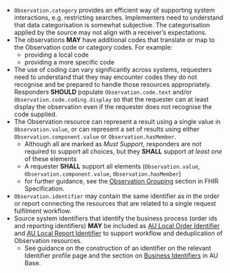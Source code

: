 - `Observation.category` provides an efficient way of supporting system interactions, e.g. restricting searches. Implementers need to understand that data categorisation is somewhat subjective. The categorisation applied by the source may not align with a receiver’s expectations.
- The observations **MAY** have additional codes that translate or map to the Observation code or category codes. For example:
   -  providing a local code
   -  providing a more specific code
- The use of coding can vary significantly across systems, requesters need to understand that they may encounter codes they do not recognise and be prepared to handle those resources appropriately. Responders **SHOULD** populate `Observation.code.text` and/or `Observation.code.coding.display` so that the requester can at least display the observation even if the requester does not recognise the code supplied. 
- The Observation resource can represent a result using a single value in `Observation.value`, or can represent a set of results using either `Observation.component.value` or `Observation.hasMember`.
  - Although all are marked as *Must Support*, responders are not required to support all choices, but they **SHALL** support *at least one* of these elements
  - A requester **SHALL** support all elements (`Observation.value`, `Observation.component.value`, `Observation.hasMember`)
  - for further guidance, see the [Observation Grouping](https://hl7.org/fhir/R4/observation.html#obsgrouping) section in FHIR Specification.
- `Observation.identifier` may contain the same identifier as in the order or report connecting the resources that are related to a single request fulfilment workflow.
- Source system identifiers that identify the business process (order ids and reporting identifiers) **MAY** be included as [AU Local Order Identifier](http://build.fhir.org/ig/hl7au/au-fhir-base/StructureDefinition-au-localorderidentifier.html) and [AU Local Report Identifier](http://build.fhir.org/ig/hl7au/au-fhir-base/StructureDefinition-au-localreportidentifier.html) to support workflow and deduplication of Observation resources.
  - See guidance on the construction of an identifier on the relevant Identifier profile page and the section on [Business Identifiers](https://build.fhir.org/ig/hl7au/au-fhir-base/guidance.html#business-identifiers) in AU Base.
